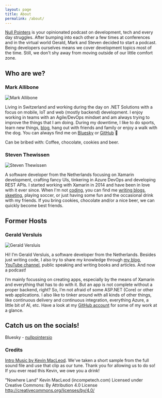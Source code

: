 ```yaml
---
layout: page
title: About
permalink: /about/
---
```


[Null Pointers](https://nullpointers.io) is your opinionated podcast on development, tech and every day struggles. After bumping into each other a few times at conferences and in the virtual world Gerald, Mark and Steven decided to start a podcast. Being developers ourselves means we cover development topics most of the time. Still, we don't shy away from moving outside of our little comfort zone.

## Who are we?

### Mark Allibone

<img src="{{ site.baseurl }}/images/mark.png" alt="Mark Allibone" class="muh-avatar" />

Living in Switzerland and working during the day on .NET Solutions with a focus on mobile, IoT and web (mostly backend) development. I enjoy working in teams with an Agile/DevOps mindset and am always trying to improve the things that I am doing.
During my downtime, I like to do sports, learn new things, [blog](https://mallibone.com), hang out with friends and family or enjoy a walk with the dog.
You can always find me on [Bluesky](https://bsky.app/profile/mallibone.com) or [GitHub](https://github.com/mallibone) 🙂

Can be bribed with: Coffee, chocolate, cookies and beer.

### Steven Thewissen

<img src="{{ site.baseurl }}/images/steven.png" alt="Steven Thewissen" class="muh-avatar" />

A software developer from the Netherlands focusing on Xamarin development, crafting fancy UIs, tinkering in Azure DevOps and developing REST APIs. I started working with Xamarin in 2014 and have been in love with it ever since. When I'm not [coding](https://github.com/sthewissen), you can find me [writing blogs](https://thewissen.io), [skeeting](https://bsky.app/profile/thewissen.io), playing soccer, or just having some fun and the occasional drink with my friends. If you bring cookies, chocolate and/or a nice beer, we can quickly become best friends.

## Former Hosts

### Gerald Versluis

<img src="{{ site.baseurl }}/images/gerald.png" alt="Gerald Versluis" class="muh-avatar" />

Hi! I’m Gerald Versluis, a software developer from the Netherlands. Besides just writing code, I also try to share my knowledge through [my blog](https://blog.verslu.is), [YouTube channel](https://youtube.com/GeraldVersluis), public speaking and writing books and articles. And now a podcast!

I’m mainly focussing on creating apps, especially by the means of Xamarin and everything that has to do with it. But an app is not complete without a proper backend, right? So, I’m not afraid of some ASP.NET (Core) or other web applications. I also like to tinker around with all kinds of other things, like continuous delivery and continuous integration, everything Azure, a little bit of AI, etc. Have a look at my [GitHub account](https://github.com/jfversluis) for some of my work at a glance.

## Catch us on the socials!

Bluesky - [nullpointersio](https://bsky.app/profile/nullpointers.io)

### Credits

[Intro Music by Kevin MacLeod](https://incompetech.com/music/royalty-free/mp3-royaltyfree/Nowhere%20Land.mp3). We've taken a short sample from the full sound file and use that clip as our tune. Thank you for allowing us to do so! If you ever read this Kevin, we owe you a drink!

"Nowhere Land" Kevin MacLeod (incompetech.com)
Licensed under Creative Commons: By Attribution 4.0 License
http://creativecommons.org/licenses/by/4.0/